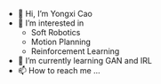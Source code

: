 - 👋 Hi, I’m Yongxi Cao
- 👀 I’m interested in 
  - Soft Robotics
  - Motion Planning
  - Reinforcement Learning
- 🌱 I’m currently learning GAN and IRL
- 📫 How to reach me ...

<!---
yongxic97/yongxic97 is a ✨ special ✨ repository because its `README.md` (this file) appears on your GitHub profile.
You can click the Preview link to take a look at your changes.
--->
